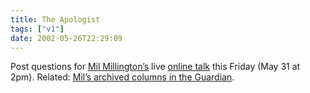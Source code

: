 ```yaml
---
title: The Apologist
tags: ["v1"]
date: 2002-05-26T22:29:09
---
```


Post questions for [Mil Millington&#8217;s][1] live [online talk][2] this Friday (May 31 at 2pm). Related: [Mil&#8217;s archived columns in the Guardian][3].

[1]: http://homepage.ntlworld.com/mil.millington/ "Mil's Apology Homepage"
[2]: http://talk.guardian.co.uk/WebX?50@@.eea3bdf/25 "Mil Millington at GuardianTalk"
[3]: http://makeashorterlink.com/?P201123D "Mil Millington's columns for The Guardian"
